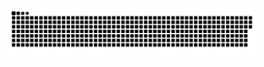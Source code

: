 <picture>
  <source media="(prefers-color-scheme: dark)" srcset="https://raw.githubusercontent.com/Fitz-Fitz/Fitz-Fitz/output/github-contribution-grid-snake-dark.svg">
  <source media="(prefers-color-scheme: light)" srcset="https://raw.githubusercontent.com/Fitz-Fitz/Fitz-Fitz/output/github-contribution-grid-snake.svg">
  <img alt="github contribution grid snake animation" src="https://raw.githubusercontent.com/Fitz-Fitz/Fitz-Fitz/output/github-contribution-grid-snake.svg">
</picture>


